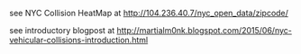 see NYC Collision HeatMap at http://104.236.40.7/nyc_open_data/zipcode/

see introductory blogpost at http://martialm0nk.blogspot.com/2015/06/nyc-vehicular-collisions-introduction.html

